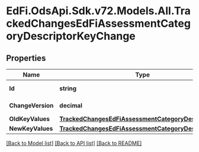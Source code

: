 # EdFi.OdsApi.Sdk.v72.Models.All.TrackedChangesEdFiAssessmentCategoryDescriptorKeyChange

## Properties

Name | Type | Description | Notes
------------ | ------------- | ------------- | -------------
**Id** | **string** | Resource identifier | [optional] 
**ChangeVersion** | **decimal** | Change version | [optional] 
**OldKeyValues** | [**TrackedChangesEdFiAssessmentCategoryDescriptorKey**](TrackedChangesEdFiAssessmentCategoryDescriptorKey.md) |  | [optional] 
**NewKeyValues** | [**TrackedChangesEdFiAssessmentCategoryDescriptorKey**](TrackedChangesEdFiAssessmentCategoryDescriptorKey.md) |  | [optional] 

[[Back to Model list]](../../README.md#documentation-for-models) [[Back to API list]](../../README.md#documentation-for-api-endpoints) [[Back to README]](../../README.md)

